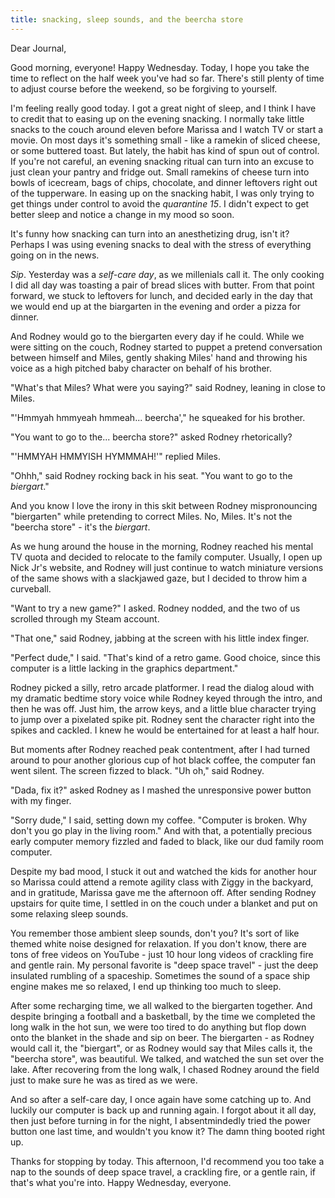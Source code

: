 ```yaml
---
title: snacking, sleep sounds, and the beercha store
---
```


Dear Journal,

Good morning, everyone!  Happy Wednesday.  Today, I hope you take the
time to reflect on the half week you've had so far.  There's still
plenty of time to adjust course before the weekend, so be forgiving to
yourself.

I'm feeling really good today.  I got a great night of sleep, and I
think I have to credit that to easing up on the evening snacking.  I
normally take little snacks to the couch around eleven before Marissa
and I watch TV or start a movie.  On most days it's something small -
like a ramekin of sliced cheese, or some buttered toast.  But lately,
the habit has kind of spun out of control.  If you're not careful, an
evening snacking ritual can turn into an excuse to just clean your
pantry and fridge out.  Small ramekins of cheese turn into bowls of
icecream, bags of chips, chocolate, and dinner leftovers right out of
the tupperware.  In easing up on the snacking habit, I was only trying
to get things under control to avoid the _quarantine 15_.  I didn't
expect to get better sleep and notice a change in my mood so soon.

It's funny how snacking can turn into an anesthetizing drug, isn't it?
Perhaps I was using evening snacks to deal with the stress of
everything going on in the news.

_Sip_.  Yesterday was a _self-care day_, as we millenials call it.
The only cooking I did all day was toasting a pair of bread slices
with butter.  From that point forward, we stuck to leftovers for
lunch, and decided early in the day that we would end up at the
biargarten in the evening and order a pizza for dinner.

And Rodney would go to the biergarten every day if he could.  While we
were sitting on the couch, Rodney started to puppet a pretend
conversation between himself and Miles, gently shaking Miles' hand and
throwing his voice as a high pitched baby character on behalf of his
brother.

"What's that Miles?  What were you saying?" said Rodney, leaning in
close to Miles.

"'Hmmyah hmmyeah hmmeah... beercha'," he squeaked for his brother.

"You want to go to the... beercha store?" asked Rodney rhetorically?

"'HMMYAH HMMYISH HYMMMAH!'" replied Miles.

"Ohhh," said Rodney rocking back in his seat.  "You want to go to the
_biergart_."

And you know I love the irony in this skit between Rodney
mispronouncing "biergarten" while pretending to correct Miles.  No,
Miles.  It's not the "beercha store" - it's the _biergart_.

As we hung around the house in the morning, Rodney reached his mental
TV quota and decided to relocate to the family computer.  Usually, I
open up Nick Jr's website, and Rodney will just continue to watch
miniature versions of the same shows with a slackjawed gaze, but I
decided to throw him a curveball.

"Want to try a new game?" I asked.  Rodney nodded, and the two of us
scrolled through my Steam account.

"That one," said Rodney, jabbing at the screen with his little index
finger.

"Perfect dude," I said.  "That's kind of a retro game.  Good choice,
since this computer is a little lacking in the graphics department."

Rodney picked a silly, retro arcade platformer.  I read the dialog
aloud with my dramatic bedtime story voice while Rodney keyed through
the intro, and then he was off.  Just him, the arrow keys, and a
little blue character trying to jump over a pixelated spike pit.
Rodney sent the character right into the spikes and cackled.  I knew
he would be entertained for at least a half hour.

But moments after Rodney reached peak contentment, after I had turned
around to pour another glorious cup of hot black coffee, the computer
fan went silent.  The screen fizzed to black.  "Uh oh," said Rodney.

"Dada, fix it?" asked Rodney as I mashed the unresponsive power button
with my finger.

"Sorry dude," I said, setting down my coffee.  "Computer is broken.
Why don't you go play in the living room."  And with that, a
potentially precious early computer memory fizzled and faded to black,
like our dud family room computer.

Despite my bad mood, I stuck it out and watched the kids for another
hour so Marissa could attend a remote agility class with Ziggy in the
backyard, and in gratitude, Marissa gave me the afternoon off.  After
sending Rodney upstairs for quite time, I settled in on the couch
under a blanket and put on some relaxing sleep sounds.

You remember those ambient sleep sounds, don't you?  It's sort of like
themed white noise designed for relaxation.  If you don't know, there
are tons of free videos on YouTube - just 10 hour long videos of
crackling fire and gentle rain.  My personal favorite is "deep space
travel" - just the deep insulated rumbling of a spaceship.  Sometimes
the sound of a space ship engine makes me so relaxed, I end up
thinking too much to sleep.

After some recharging time, we all walked to the biergarten together.
And despite bringing a football and a basketball, by the time we
completed the long walk in the hot sun, we were too tired to do
anything but flop down onto the blanket in the shade and sip on beer.
The biergarten - as Rodney would call it, the "biergart", or as Rodney
would say that Miles calls it, the "beercha store", was beautiful.  We
talked, and watched the sun set over the lake.  After recovering from
the long walk, I chased Rodney around the field just to make sure he
was as tired as we were.

And so after a self-care day, I once again have some catching up to.
And luckily our computer is back up and running again.  I forgot about
it all day, then just before turning in for the night, I
absentmindedly tried the power button one last time, and wouldn't you
know it?  The damn thing booted right up.

Thanks for stopping by today.  This afternoon, I'd recommend you too
take a nap to the sounds of deep space travel, a crackling fire, or a
gentle rain, if that's what you're into.  Happy Wednesday, everyone.
